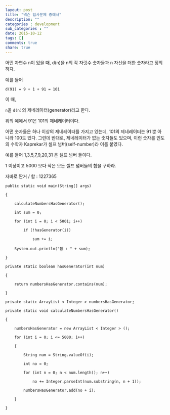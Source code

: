 ```yaml
---
layout: post
title: "넥슨 입사문제 중에서"
description: ""
categories : development
sub_categories : ""
date: 2015-10-12
tags: []
comments: true
share: true
---
```


어떤 자연수 n이 있을 때, d(n)을 n의 각 자릿수 숫자들과 n 자신을 더한 숫자라고 정의하자.

  

예를 들어

    d(91) = 9 + 1 + 91 = 101


이 때,

`n`을 `d(n)`의 제네레이터(generator)라고 한다.

위의 예에서 91은 101의 제네레이터이다.

  

어떤 숫자들은 하나 이상의 제네레이터를 가지고 있는데, 101의 제네레이터는 91 뿐 아니라 100도 있다. 그런데 반대로, 제네레이터가
없는 숫자들도 있으며, 이런 숫자를 인도의 수학자 Kaprekar가 셀프 넘버(self-number)라 이름 붙였다.

예를 들어 1,3,5,7,9,20,31 은 셀프 넘버 들이다.


1 이상이고 5000 보다 작은 모든 셀프 넘버들의 합을 구하라.

  

자바로 짠거 / 합 : 1227365

    public static void main(String[] args)
    
    {
    
        calculateNumbersHasGenerator();
    
        int sum = 0;
    
        for (int i = 0; i < 5001; i++)
    
            if (!hasGenerator(i))
    
                sum += i;
    
        System.out.println("합 : " + sum);
    
    }
    
    private static boolean hasGenerator(int num)
    
    {
    
        return numbersHasGenerator.contains(num);
    
    }
    
    private static ArrayList < Integer > numbersHasGenerator;
    
    private static void calculateNumbersHasGenerator()
    
    {
    
        numbersHasGenerator = new ArrayList < Integer > ();
    
        for (int i = 0; i <= 5000; i++)
    
        {
    
            String num = String.valueOf(i);
    
            int no = 0;
    
            for (int n = 0; n < num.length(); n++)
    
                no += Integer.parseInt(num.substring(n, n + 1));
    
            numbersHasGenerator.add(no + i);
    
        }
    
    }


  

